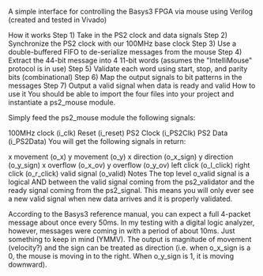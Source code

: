 A simple interface for controlling the Basys3 FPGA via mouse using Verilog (created and tested in Vivado)

How it works
Step 1) Take in the PS2 clock and data signals
Step 2) Synchronize the PS2 clock with our 100MHz base clock
Step 3) Use a double-buffered FIFO to de-serialize messages from the mouse
Step 4) Extract the 44-bit message into 4 11-bit words (assumes the "IntelliMouse" protocol is in use)
Step 5) Validate each word using start, stop, and parity bits (combinational)
Step 6) Map the output signals to bit patterns in the messages
Step 7) Output a valid signal when data is ready and valid
How to use it
You should be able to import the four files into your project and instantiate a ps2_mouse module.

Simply feed the ps2_mouse module the following signals:

100MHz clock (i_clk)
Reset (i_reset)
PS2 Clock (i_PS2Clk)
PS2 Data (i_PS2Data)
You will get the following signals in return:

x movement (o_x)
y movement (o_y)
x direction (o_x_sign)
y direction (o_y_sign)
x overflow (o_x_ov)
y overflow (o_y_ov)
left click (o_l_click)
right click (o_r_click)
valid signal (o_valid)
Notes
The top level o_valid signal is a logical AND between the valid signal coming from the ps2_validator and the ready signal coming from the ps2_signal. This means you will only ever see a new valid signal when new data arrives and it is properly validated.

According to the Basys3 reference manual, you can expect a full 4-packet message about once every 50ms. In my testing with a digital logic analyzer, however, messages were coming in with a period of about 10ms. Just something to keep in mind (YMMV). The output is magnitude of movement (velocity?) and the sign can be treated as direction (i.e. when o_x_sign is a 0, the mouse is moving in to the right. When o_y_sign is 1, it is moving downward).
